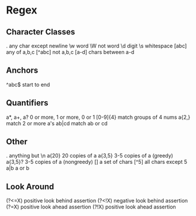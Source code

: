 # Regex

## Character Classes

. any char except newline
\w word
\W not word
\d digit
\s whitespace
[abc] any of a,b,c
[^abc] not a,b,c
[a-d] chars between a-d

## Anchors

^abc\$ start to end

## Quantifiers

a\*, a+, a? 0 or more, 1 or more, 0 or 1
[0-9]{4} match groups of 4 nums
a{2,} match 2 or more a's
ab|cd match ab or cd

## Other

. anything but \n
a{20} 20 copies of a
a{3,5} 3-5 copies of a (greedy)
a{3,5}? 3-5 copies of a (nongreedy)
[] a set of chars
[^5] all chars except 5
a|b a or b

## Look Around

(?<=X) positive look behind assertion
(?<!X) negative look behind assertion
(?=X) positive look ahead assertion
(?!X) positive look ahead assertion

